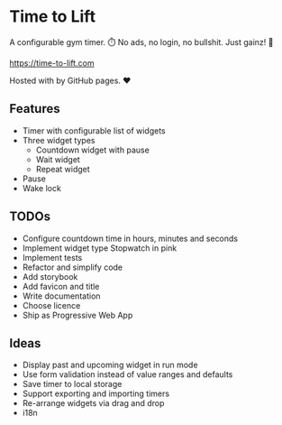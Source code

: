 # Time to Lift

A configurable gym timer. ⏱️ No ads, no login, no bullshit. Just gainz! 💪

https://time-to-lift.com

Hosted with by GitHub pages. ❤️

## Features

* Timer with configurable list of widgets
* Three widget types
  * Countdown widget with pause
  * Wait widget
  * Repeat widget
* Pause
* Wake lock

## TODOs

* Configure countdown time in hours, minutes and seconds
* Implement widget type Stopwatch in pink
* Implement tests
* Refactor and simplify code
* Add storybook
* Add favicon and title
* Write documentation
* Choose licence
* Ship as Progressive Web App

## Ideas

* Display past and upcoming widget in run mode
* Use form validation instead of value ranges and defaults
* Save timer to local storage
* Support exporting and importing timers
* Re-arrange widgets via drag and drop
* i18n
